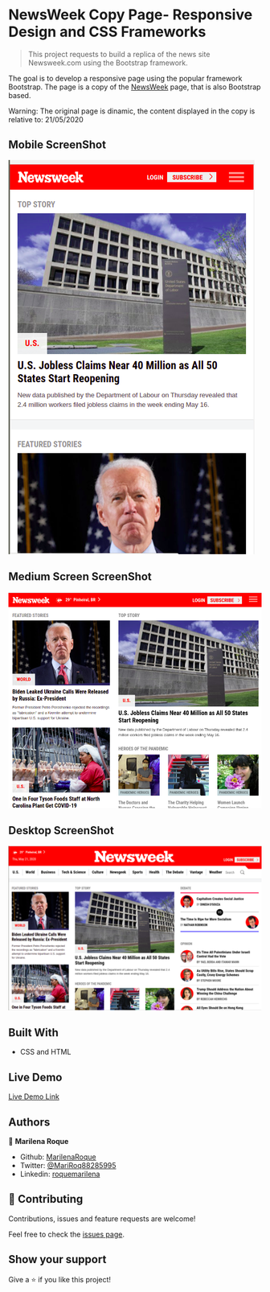 # NewsWeek Copy Page- Responsive Design and CSS Frameworks

> This project requests to build a replica of the news site Newsweek.com using the Bootstrap framework.

The goal is to develop a responsive page using the popular framework Bootstrap. The page is a copy of the [NewsWeek](https://www.newsweek.com/) page, that is also Bootstrap based.

Warning: The original page is dinamic, the content displayed in the copy is relative to: 21/05/2020

## Mobile ScreenShot

![screenshot](./assets/images/mobile-preview.png)

## Medium Screen ScreenShot

![screenshot](./assets/images/ipad-preview.png)

## Desktop ScreenShot

![screenshot](./assets/images/desktop-preview.png)

## Built With

- CSS and HTML

## Live Demo

[Live Demo Link](https://marilenaroque.github.io/newsWeek-bootstrap/)


## Authors

👤 **Marilena Roque**

- Github: [MarilenaRoque](https://github.com/MarilenaRoque)
- Twitter: [@MariRoq88285995](https://twitter.com/MariRoq88285995)
- Linkedin: [roquemarilena](https://www.linkedin.com/in/roquemarilena/)


## 🤝 Contributing

Contributions, issues and feature requests are welcome!

Feel free to check the [issues page](issues/).

## Show your support

Give a ⭐️ if you like this project!



